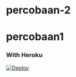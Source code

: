 # percobaan-2
# percobaan1
### With Heroku
[![Deploy](https://www.herokucdn.com/deploy/button.svg)](https://www.heroku.com/deploy?template=https://github.com/kucingpulung/BCH)
